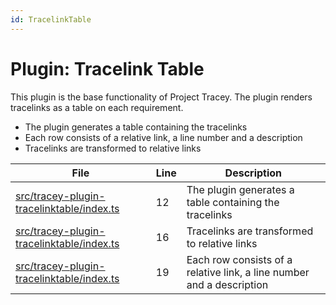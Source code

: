 ```yaml
---
id: TracelinkTable
---
```


# Plugin: Tracelink Table

This plugin is the base functionality of Project Tracey. The plugin renders tracelinks as a table on each requirement.

-   The plugin generates a table containing the tracelinks
-   Each row consists of a relative link, a line number and a description
-   Tracelinks are transformed to relative links

<div class="tracey tracey-plugin-tracelinktable">

| File                                                      | Line | Description                                                           |
| --------------------------------------------------------- | ---- | --------------------------------------------------------------------- |
| [src/tracey-plugin-tracelinktable/index.ts](index.ts#L12) | 12   | The plugin generates a table containing the tracelinks                |
| [src/tracey-plugin-tracelinktable/index.ts](index.ts#L16) | 16   | Tracelinks are transformed to relative links                          |
| [src/tracey-plugin-tracelinktable/index.ts](index.ts#L19) | 19   | Each row consists of a relative link, a line number and a description |

</div>
